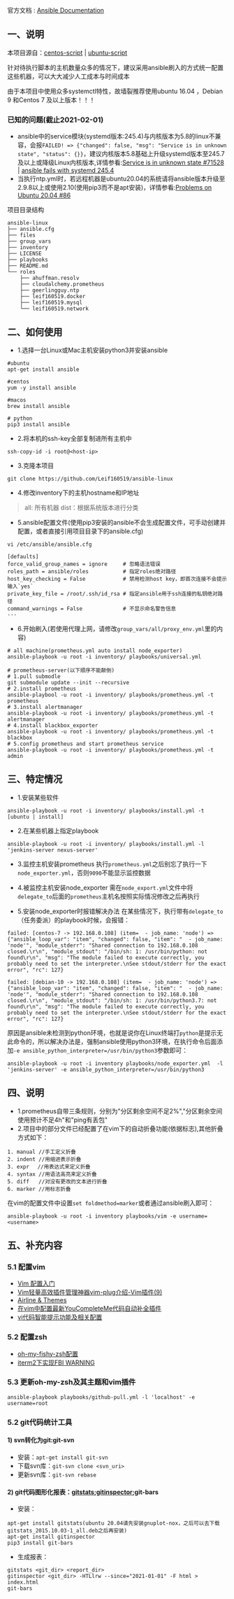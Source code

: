 官方文档 : [Ansible Documentation][1]

## 一、说明
本项目源自：[centos-script][2] | [ubuntu-script][3]

针对待执行脚本的主机数量众多的情况下，建议采用ansible刷入的方式统一配置这些机器，可以大大减少人工成本与时间成本

由于本项目中使用众多systemctl特性，故墙裂推荐使用ubuntu 16.04 ，Debian 9 和Centos 7 及以上版本！！！

### 已知的问题(截止2021-02-01)
- ansible中的service模块(systemd版本:245.4)与内核版本为5.8的linux不兼容，会报`FAILED! => {"changed": false, "msg": "Service is in unknown state", "status": {}}`，建议内核版本5.8基础上升级systemd版本至245.7及以上或降级Linux内核版本,详情参看:[Service is in unknown state #71528][4] | [ansible fails with systemd 245.4][5]
- 当执行ntp.yml时，若远程机器是ubuntu20.04的系统请将ansible版本升级至2.9.8以上或使用2.10(使用pip3而不是apt安装)，详情参看:[Problems on Ubuntu 20.04 #86][6]

项目目录结构
```
ansible-linux
├── ansible.cfg
├── files
├── group_vars
├── inventory
├── LICENSE
├── playbooks
├── README.md
└── roles
    ├── ahuffman.resolv
    ├── cloudalchemy.prometheus
    ├── geerlingguy.ntp
    ├── leif160519.docker
    ├── leif160519.mysql
    └── leif160519.network
```

## 二、如何使用

- 1.选择一台Linux或Mac主机安装python3并安装ansible
```
#ubuntu
apt-get install ansible

#centos
yum -y install ansible

#macos
brew install ansible

# python
pip3 install ansible
```

- 2.将本机的ssh-key全部复制进所有主机中
```
ssh-copy-id -i root@<host-ip>
```

- 3.克隆本项目
```
git clone https://github.com/Leif160519/ansible-linux
```

- 4.修改inventory下的主机hostname和IP地址
> all: 所有机器
> dist：根据系统版本进行分类

- 5.ansible配置文件(使用pip3安装的ansible不会生成配置文件，可手动创建并配置，或者直接引用项目目录下的ansible.cfg)
```
vi /etc/ansible/ansible.cfg

[defaults]
force_valid_group_names = ignore     # 忽略语法错误
roles_path = ansible/roles           # 指定roles绝对路径
host_key_checking = False            # 禁用检测host key，即首次连接不会提示输入`yes`
private_key_file = /root/.ssh/id_rsa # 指定ansible用于ssh连接的私钥绝对路径
command_warnings = False             # 不显示命名警告信息
···

```
- 6.开始刷入(若使用代理上网，请修改`group_vars/all/proxy_env.yml`里的内容)
```
# all machine(prometheus.yml auto install node_exporter)
ansible-playbook -u root -i inventory/ playbooks/universal.yml

# prometheus-server(以下顺序不能颠倒)
# 1.pull submodle
git submodule update --init --recursive
# 2.install prometheus
ansible-playbool -u root -i inventory/ playbooks/prometheus.yml -t prometheus
# 3.install alertmanager
ansible-playbook -u root -i inventory/ playbooks/prometheus.yml -t alertmanager
# 4.install blackbox_exporter
ansible-playbook -u root -i inventory/ playbooks/prometheus.yml -t blackbox
# 5.config prometheus and start prometheus service
ansible-playbook -u root -i inventory/ playbooks/prometheus.yml -t admin
```

## 三、特定情况
- 1.安装某些软件
```
ansible-playbook -u root -i inventory/ playbooks/install.yml -t [ubuntu | install]
```

- 2.在某些机器上指定playbook
```
ansible-playbook -u root -i inventory/ playbooks/install.yml -l 'jenkins-server nexus-server'
```

- 3.监控主机安装prometheus
执行`prometheus.yml`之后别忘了执行一下`node_exporter.yml`，否则`9090`不能显示监控数据

- 4.被监控主机安装node_exporter
需在`node_export.yml`文件中将`delegate_to`后面的`prometheus`主机名按照实际情况修改之后再执行

- 5.安装node_exporter时报错解决办法
在某些情况下，执行带有`delegate_to`（任务委派）的playbook时候，会报错：
```
failed: [centos-7 -> 192.168.0.108] (item=  - job_name: 'node') => {"ansible_loop_var": "item", "changed": false, "item": "  - job_name: 'node'", "module_stderr": "Shared connection to 192.168.0.108 closed.\r\n", "module_stdout": "/bin/sh: 1: /usr/bin/python: not found\r\n", "msg": "The module failed to execute correctly, you probably need to set the interpreter.\nSee stdout/stderr for the exact error", "rc": 127}

failed: [debian-10 -> 192.168.0.108] (item=  - job_name: 'node') => {"ansible_loop_var": "item", "changed": false, "item": "  - job_name: 'node'", "module_stderr": "Shared connection to 192.168.0.108 closed.\r\n", "module_stdout": "/bin/sh: 1: /usr/bin/python3.7: not found\r\n", "msg": "The module failed to execute correctly, you probably need to set the interpreter.\nSee stdout/stderr for the exact error", "rc": 127}
```

原因是ansible未检测到python环境，也就是说你在Linux终端打`python`是提示无此命令的，所以解决办法是，强制ansible使用python3环境，在执行命令后面添加`-e ansible_python_interpreter=/usr/bin/python3`参数即可：
```
ansible-playbook -u root -i inventory playbooks/node_exporter.yml  -l 'jenkins-server' -e ansible_python_interpreter=/usr/bin/python3
```

## 四、说明
- 1.prometheus自带三条规则，分别为"分区剩余空间不足2%","分区剩余空间使用预计不足4h"和"ping有丢包"
- 2.项目中的部分文件已经配置了在vim下的自动折叠功能(依据标志),其他折叠方式如下：

```
1. manual //手工定义折叠
2. indent //用缩进表示折叠
3. expr　 //用表达式来定义折叠
4. syntax //用语法高亮来定义折叠
5. diff   //对没有更改的文本进行折叠
6. marker //用标志折叠
```

在vim的配置文件中设置`set foldmethod=marker`或者通过ansible刷入即可：
```
ansible-playbook -u root -i inventory playbooks/vim -e username=<username>
```

## 五、补充内容
### 5.1 配置vim
- [Vim 配置入门][7]
- [Vim轻量高效插件管理神器vim-plug介绍-Vim插件(9)][8]
- [Airline & Themes][9]
- [在vim中配置最新YouCompleteMe代码自动补全插件][10]
- [vi代码智能提示功能及相关配置][11]

### 5.2 配置zsh
- [oh-my-fishy-zsh配置][12]
- [iterm2下实现FBI WARNING][13]

### 5.3 更新oh-my-zsh及其主题和vim插件
```
ansible-playbook playbooks/github-pull.yml -l 'localhost' -e username=root
```

### 5.2 git代码统计工具
#### 1) svn转化为git:git-svn
- 安装：`apt-get install git-svn`
- 下载svn库：`git-svn clone <svn_uri>`
- 更新svn库：`git-svn rebase`

#### 2) git代码图形化报表：[gitstats][14];[gitinspector][15];git-bars
- 安装：
```
apt-get install gitstats(ubuntu 20.04请先安装gnuplot-nox，之后可以去下载gitstats_2015.10.03-1_all.deb之后再安装)
apt-get install gitinspector
pip3 install git-bars
```
- 生成报表：
```
gitstats <git_dir> <report_dir>
gitinspector <git_dir> -HTLlrw --since="2021-01-01" -F html > index.html
git-bars
 ```

[1]:  https://docs.ansible.com/
[2]:  https://github.com/Leif160519/centos-script
[3]:  https://github.com/Leif160519/ubuntu-script
[4]:  https://github.com/ansible/ansible/issues/71528
[5]:  https://bugs.launchpad.net/ubuntu/+source/systemd/+bug/1899232
[6]:  https://github.com/geerlingguy/ansible-role-ntp/issues/86
[7]:  http://www.ruanyifeng.com/blog/2018/09/vimrc.html
[8]:  https://vimjc.com/vim-plug.html
[9]:  https://www.bookstack.cn/read/learn-vim/plugins-airline.md
[10]: https://blog.csdn.net/qq_28584889/article/details/97131637
[11]: https://www.cnblogs.com/jxhd1/p/7806626.html
[12]: https://github.icu/articles/2020/09/02/1599028639385.html
[13]: https://github.icu/articles/2019/09/06/1567751175266.html
[14]: http://gitstats.sourceforge.net/
[15]: https://github.com/ejwa/gitinspector

